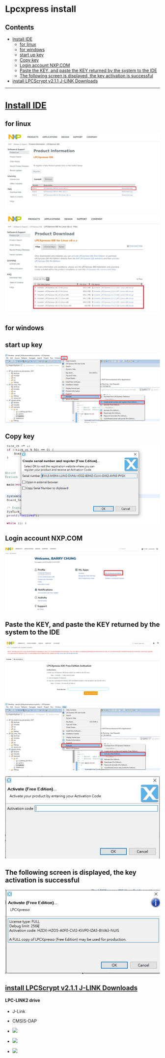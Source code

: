 # Lpcxpress install

## Contents
- [Install IDE](#Install-IDE)
  - [for linux](#for-linux)
  - [for windows](#for-windows)
  - [start up key](#start-up-key)
  - [Copy key](#Copy-key)
  - [Login account NXP.COM](#Login-account-NXP.COM)
  - [Paste the KEY, and paste the KEY returned by the system to the IDE](#Paste-the-KEY-and-paste-the-KEY-returned-by-the-system-to-the-IDE)
  - [The following screen is displayed, the key activation is successful](#The-following-screen-is-displayed-the-key-activation-is-successful)
- [install LPCScrypt v2.1.1 J-LINK Downloads](#install-LPCScrypt-v2.1.1-J-LINK-Downloads)
---


# [Install IDE](https://www.nxp.com/)

## for linux

![](001.jpg)
 
![](002.jpg)

## for windows

## start up key

![](003.png)

## Copy key

![](004.png)

## Login account NXP.COM 

![](005.jpg)

## Paste the KEY, and paste the KEY returned by the system to the IDE

![](006.jpg)

![](007.jpg)

![](008.jpg)

## The following screen is displayed, the key activation is successful

![](009.jpg)

## [install LPCScrypt v2.1.1 J-LINK Downloads](https://www.nxp.com/design/microcontrollers-developer-resources/lpc-microcontroller-utilities/lpcscrypt-v2-1-1:LPCSCRYPT)

#### LPC-LINK2 drive

* J-Link 
* CMSIS-DAP

* ![](https://i.imgur.com/VgBBcxU.png)

* ![](https://i.imgur.com/EwdSSKy.png)

* ![](https://i.imgur.com/cwnjhVu.png)

